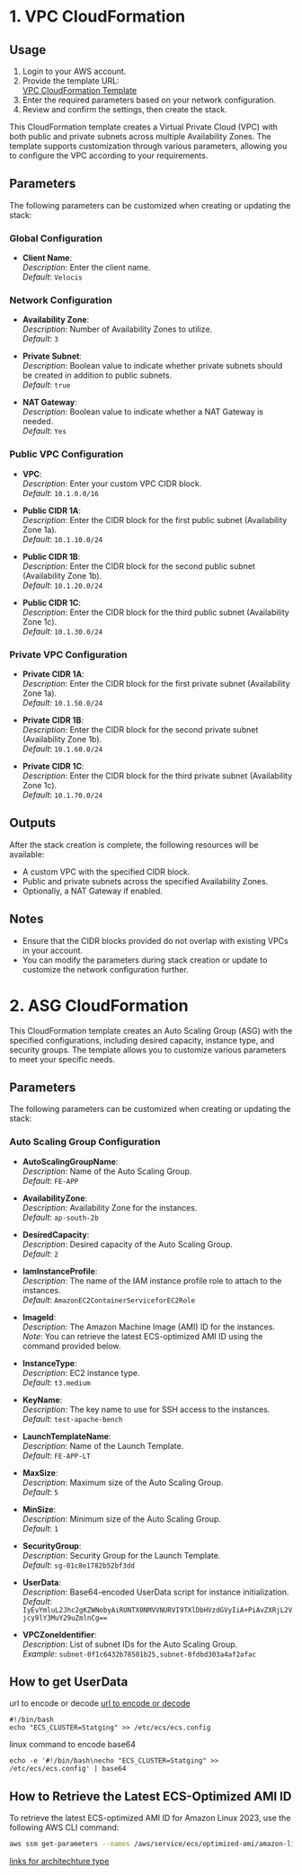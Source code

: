 # 1. VPC CloudFormation
## Usage

1. Login to your AWS account.
2. Provide the template URL:  
   [VPC CloudFormation Template](https://cfn.vsplcloud.services/src/VPC.html)
3. Enter the required parameters based on your network configuration.
4. Review and confirm the settings, then create the stack.

This CloudFormation template creates a Virtual Private Cloud (VPC) with both public and private subnets across multiple Availability Zones. The template supports customization through various parameters, allowing you to configure the VPC according to your requirements.

## Parameters

The following parameters can be customized when creating or updating the stack:

### Global Configuration

- **Client Name**:  
  _Description_: Enter the client name.  
  _Default_: `Velocis`

### Network Configuration

- **Availability Zone**:  
  _Description_: Number of Availability Zones to utilize.  
  _Default_: `3`

- **Private Subnet**:  
  _Description_: Boolean value to indicate whether private subnets should be created in addition to public subnets.  
  _Default_: `true`

- **NAT Gateway**:  
  _Description_: Boolean value to indicate whether a NAT Gateway is needed.  
  _Default_: `Yes`

### Public VPC Configuration

- **VPC**:  
  _Description_: Enter your custom VPC CIDR block.  
  _Default_: `10.1.0.0/16`

- **Public CIDR 1A**:  
  _Description_: Enter the CIDR block for the first public subnet (Availability Zone 1a).  
  _Default_: `10.1.10.0/24`

- **Public CIDR 1B**:  
  _Description_: Enter the CIDR block for the second public subnet (Availability Zone 1b).  
  _Default_: `10.1.20.0/24`

- **Public CIDR 1C**:  
  _Description_: Enter the CIDR block for the third public subnet (Availability Zone 1c).  
  _Default_: `10.1.30.0/24`

### Private VPC Configuration

- **Private CIDR 1A**:  
  _Description_: Enter the CIDR block for the first private subnet (Availability Zone 1a).  
  _Default_: `10.1.50.0/24`

- **Private CIDR 1B**:  
  _Description_: Enter the CIDR block for the second private subnet (Availability Zone 1b).  
  _Default_: `10.1.60.0/24`

- **Private CIDR 1C**:  
  _Description_: Enter the CIDR block for the third private subnet (Availability Zone 1c).  
  _Default_: `10.1.70.0/24`



## Outputs

After the stack creation is complete, the following resources will be available:
- A custom VPC with the specified CIDR block.
- Public and private subnets across the specified Availability Zones.
- Optionally, a NAT Gateway if enabled.

## Notes

- Ensure that the CIDR blocks provided do not overlap with existing VPCs in your account.
- You can modify the parameters during stack creation or update to customize the network configuration further.








# 2. ASG CloudFormation

This CloudFormation template creates an Auto Scaling Group (ASG) with the specified configurations, including desired capacity, instance type, and security groups. The template allows you to customize various parameters to meet your specific needs.

## Parameters

The following parameters can be customized when creating or updating the stack:

### Auto Scaling Group Configuration

- **AutoScalingGroupName**:  
  _Description_: Name of the Auto Scaling Group.  
  _Default_: `FE-APP`

- **AvailabilityZone**:  
  _Description_: Availability Zone for the instances.  
  _Default_: `ap-south-2b`

- **DesiredCapacity**:  
  _Description_: Desired capacity of the Auto Scaling Group.  
  _Default_: `2`

- **IamInstanceProfile**:  
  _Description_: The name of the IAM instance profile role to attach to the instances.  
  _Default_: `AmazonEC2ContainerServiceforEC2Role`

- **ImageId**:  
  _Description_: The Amazon Machine Image (AMI) ID for the instances.  
  _Note_: You can retrieve the latest ECS-optimized AMI ID using the command provided below.

- **InstanceType**:  
  _Description_: EC2 instance type.  
  _Default_: `t3.medium`

- **KeyName**:  
  _Description_: The key name to use for SSH access to the instances.  
  _Default_: `test-apache-bench`

- **LaunchTemplateName**:  
  _Description_: Name of the Launch Template.  
  _Default_: `FE-APP-LT`

- **MaxSize**:  
  _Description_: Maximum size of the Auto Scaling Group.  
  _Default_: `5`

- **MinSize**:  
  _Description_: Minimum size of the Auto Scaling Group.  
  _Default_: `1`

- **SecurityGroup**:  
  _Description_: Security Group for the Launch Template.  
  _Default_: `sg-01c8e1782b52bf3dd`

- **UserData**:  
  _Description_: Base64-encoded UserData script for instance initialization.  
  _Default_: `IyEvYmluL2Jhc2gKZWNobyAiRUNTX0NMVVNURVI9TXlDbHVzdGVyIiA+PiAvZXRjL2Vjcy9lY3MuY29uZmlnCg==`

- **VPCZoneIdentifier**:  
  _Description_: List of subnet IDs for the Auto Scaling Group.  
  _Example_: `subnet-0f1c6432b78501b25,subnet-0fdbd303a4af2afac`

## How to get UserData
url to encode or decode
[url to encode or decode](https://www.base64decode.org/)
```
#!/bin/bash
echo "ECS_CLUSTER=Statging" >> /etc/ecs/ecs.config
```
linux command to encode base64

```
echo -e '#!/bin/bash\necho "ECS_CLUSTER=Statging" >> /etc/ecs/ecs.config' | base64
```
## How to Retrieve the Latest ECS-Optimized AMI ID

To retrieve the latest ECS-optimized AMI ID for Amazon Linux 2023, use the following AWS CLI command:

```bash
aws ssm get-parameters --names /aws/service/ecs/optimized-ami/amazon-linux-2023/recommended/image_id --region ap-south-1 --query "Parameters[0].Value" --output text
```
[links for architechture type](https://docs.aws.amazon.com/AmazonECS/latest/developerguide/retrieve-ecs-optimized_AMI.html)




